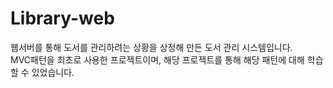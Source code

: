 # Library-web
웹서버를 통해 도서를 관리하려는 상황을 상정해 만든 도서 관리 시스템입니다. <br>
MVC패턴을 최초로 사용한 프로젝트이며, 해당 프로젝트를 통해 해당 패턴에 대해 학습할 수 있었습니다.

